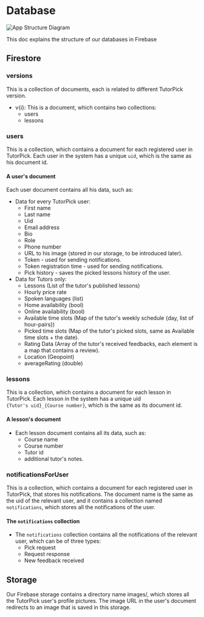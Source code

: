 # Database
![App Structure Diagram](database_structure.png "App Structure Diagram")

This doc explains the structure of our databases in Firebase
## Firestore
### versions
This is a collection of documents, each is related to different TutorPick version.
* v{i}: This is a document, which contains two collections:
    *  users
    *  lessons

### users
This is a collection, which contains a document for each registered user in TutorPick.
Each user in the system has a unique `uid`, which is the same as his document id.
#### A user's document
Each user document contains all his data, such as:
* Data for every TutorPick user:
    * First name
    * Last name
    * Uid
    * Email address
    * Bio
    * Role
    * Phone number
    * URL to his image (stored in our storage, to be introduced later).
    * Token - used for sending notifications.
    * Token registration time - used for sending notifications.
    * Pick history - saves the picked lessons history of the user.
* Data for Tutors only:
    * Lessons (List of the tutor's published lessons)
    * Hourly price rate
    * Spoken languages (list)
    * Home availability (bool)
    * Online availability (bool)
    * Available time slots (Map of the tutor's weekly schedule {day, list of hour-pairs})
    * Picked time slots (Map of the tutor's picked slots, same as Available time slots + the date).
    * Rating Data (Array of the tutor's received feedbacks, each element is a map that contains a review).
    * Location (Geopoint)
    * averageRating (double)
### lessons
This is a collection, which contains a document for each lesson in TutorPick.
Each lesson in the system has a unique uid\
`{Tutor's uid}_{Course number}`, which is the same as its document id.
#### A lesson's document
* Each lesson document contains all its data, such as:
    * Course name
    * Course number
    * Tutor id
    * additional tutor's notes.
### notificationsForUser
This is a collection, which contains a document for each registered user in TutorPick, that stores his notifications.
The document name is the same as the uid of the relevant user, and it contains a collection named `notifications`, which stores all the notifications of the user.
#### The `notifications` collection
* The `notifications` collection contains all the notifications of the relevant user, which can be of three types:
    * Pick request
    * Request response
    * New feedback received


## Storage
Our Firebase storage contains a directory name images/, which stores all the TutorPick user's profile pictures.
The image URL in the user's document redirects to an image that is saved in this storage. 